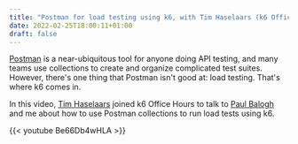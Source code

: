 ```yaml
---
title: "Postman for load testing using k6, with Tim Haselaars (k6 Office Hours #43)"
date: 2022-02-25T18:00:11+01:00
draft: false
---
```

[Postman](https://www.postman.com/) is a near-ubiquitous tool for anyone doing API testing, and many teams use collections to create and organize complicated test suites. However, there's one thing that Postman isn't good at: load testing. That's where k6 comes in.

In this video, [Tim Haselaars](https://twitter.com/timhaselaars) joined k6 Office Hours to talk to [Paul Balogh](https://twitter.com/javaducky) and me about how to use Postman collections to run load tests using k6.

{{< youtube Be66Db4wHLA >}}